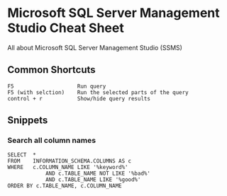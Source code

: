 # Microsoft SQL Server Management Studio Cheat Sheet
All about Microsoft SQL Server Management Studio (SSMS)

## Common Shortcuts

    F5                    Run query
    F5 (with selction)    Run the selected parts of the query
    control + r           Show/hide query results

## Snippets

### Search all column names
    SELECT  *
    FROM    INFORMATION_SCHEMA.COLUMNS AS c
    WHERE   c.COLUMN_NAME LIKE '%keyword%'
                AND c.TABLE_NAME NOT LIKE '%bad%'
                AND c.TABLE_NAME LIKE '%good%'
    ORDER BY c.TABLE_NAME, c.COLUMN_NAME

###

